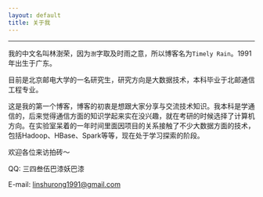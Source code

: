 ```yaml
---
layout: default
title: 关于我
---
```


---

我的中文名叫林澍荣，因为`澍`字取及时雨之意，所以博客名为`Timely Rain`。1991年出生于广东。

目前是北京邮电大学的一名研究生，研究方向是大数据技术，本科毕业于北邮通信工程专业。

这是我的第一个博客，博客的初衷是想跟大家分享与交流技术知识。我本科是学通信的，后来觉得通信方面的知识学起来实在没兴趣，就在考研的时候选择了计算机方向。在实验室呆着的一年时间里面因项目的关系接触了不少大数据方面的技术，包括Hadoop、HBase、Spark等等，现在处于学习探索的阶段。

欢迎各位来访拍砖～

QQ: 三四叁伍巴漆妖巴漆

E-mail: linshurong1991@gmail.com
